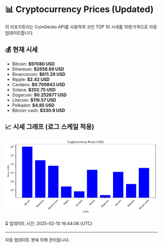 
# 📊 Cryptocurrency Prices (Updated)

이 리포지토리는 CoinGecko API를 사용하여 코인 TOP 10 시세를 10분가격으로 자동 업데이트합니다.

## 💰 현재 시세
- Bitcoin: **$97080 USD**
- Ethereum: **$2658.69 USD**
- Binancecoin: **$611.29 USD**
- Ripple: **$2.42 USD**
- Cardano: **$0.700843 USD**
- Solana: **$202.75 USD**
- Dogecoin: **$0.252677 USD**
- Litecoin: **$119.57 USD**
- Polkadot: **$4.85 USD**
- Bitcoin-cash: **$330.9 USD**

## 📈 시세 그래프 (로그 스케일 적용)
![Crypto Prices](crypto_prices.png)

⏳ 업데이트 시간: 2025-02-10 16:44:06 (UTC)

---
자동 업데이트 봇에 의해 관리됩니다.
